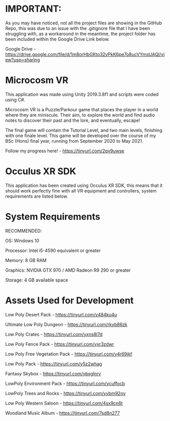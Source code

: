 # IMPORTANT: 

As you may have noticed, not all the project files are showing in the GitHub Repo, this was due to an issue with the .gitignore file that I have been struggling with, as a workaround in the meantime, the project folder has been included within the Google Drive Link below. 

Google Drive - https://drive.google.com/file/d/1m8orHbGKto32vPkK6pe7o8ucVYmsUAQl/view?usp=sharing

# Microcosm VR

This application was made using Unity 2019.3.8f1 and scripts were coded using C#.

Microcosm VR is a Puzzle/Parkour game that places the player in a world where they are miniscule. Their aim, to explore the world and find audio notes to discover their past and the lore, and eventually, escape!

The final game will contain the Tutorial Level, and two main levels, finishing with one finale level. This game will be developed over the course of my BSc (Hons) final year, running from September 2020 to May 2021. 

Follow my progress here! - https://tinyurl.com/2pv9uwse

# Occulus XR SDK

This application has been created using Occulus XR SDK, this means that it should work perfectly fine with all VR equipment and controllers, system requirements are listed below.

# System Requirements

RECOMMENDED:

OS: Windows 10

Processor: Intel i5-4590 equivalent or greater

Memory: 8 GB RAM

Graphics: NVIDIA GTX 970 / AMD Radeon R9 290 or greater

Storage: 4 GB available space

# Assets Used for Development

Low Poly Desert Pack - https://tinyurl.com/y484ku4u

Ultimate Low Poly Dungeon - https://tinyurl.com/rkyb86zk

Low Poly Crates - https://tinyurl.com/yxns8l7d

Low Poly Fence Pack - https://tinyurl.com/yxr3zdwr

Low Poly Free Vegetation Pack - https://tinyurl.com/y4r69jkf

Low Poly Pack - https://tinyurl.com/y5z2whag

Fantasy Skybox - https://tinyurl.com/ybxglnrv

LowPoly Environment Pack - https://tinyurl.com/ycuffocb

LowPoly Trees and Rocks - https://tinyurl.com/yybm92ov

Low Poly Western Saloon - https://tinyurl.com/4sx9cn6t

Woodland Music Album - https://tinyurl.com/7sd8n277


